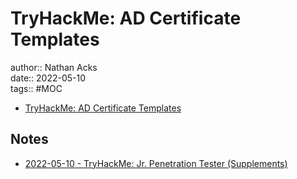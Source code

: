 # TryHackMe: AD Certificate Templates

author:: Nathan Acks  
date:: 2022-05-10  
tags:: #MOC

* [TryHackMe: AD Certificate Templates](https://tryhackme.com/room/adcertificatetemplates)

## Notes

* [2022-05-10 - TryHackMe: Jr. Penetration Tester (Supplements)](../log/2022-05-10-tryhackme-jr-penetration-tester-supplements.md)
